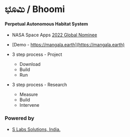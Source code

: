 # ಭೂಮಿ / Bhoomi

#### Perpetual Autonomous Habitat System

* NASA Space Apps [2022 Global Nominee](https://2022.spaceappschallenge.org/locations/magdeburg/teams)

* [Demo - https://mangala.earth](https://mangala.earth)

* 3 step process - Project 
  * Download
  * Build
  * Run 

* 3 step process - Research
  * Measure  
  * Build  
  * Intervene

### Powered by
* [S Labs Solutions, India.](https://slabstech.com)

<!-- Embed Generator https://www.labnol.org/embed/google/drive/ 
Manifest - https://www.mozilla.org/en-US/about/manifesto/

Drive https://drive.google.com/drive/folders/18G5hCIlTgJR4C71wIoHms6DEFuJpF5Gk
>